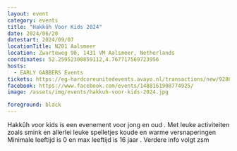 ```yaml
---
layout: event
category: events
title: "Hakkûh Voor Kids 2024"
date: 2024/06/20
datestart: 2024/09/07
locationTitle: N201 Aalsmeer
location: Zwarteweg 90, 1431 VM Aalsmeer, Netherlands
coordinates: 52.25952300859112,4.767717569723956
hosts:
  - EARLY GABBERS Events
tickets: https://eg-hardcoreunitedevents.avayo.nl/transactions/new/92869-hakkuh-4-kids
facebook: https://www.facebook.com/events/1488161908774925/
image: /assets/img/events/hakkuh-voor-kids-2024.jpg

foreground: black
---
```


Hakkûh voor kids is een evenement voor jong en oud . Met leuke activiteiten zoals smink en allerlei leuke spelletjes koude en warme versnaperingen Minimale leeftijd is 0 en max leeftijd is 16 jaar . Verdere info volgt zsm